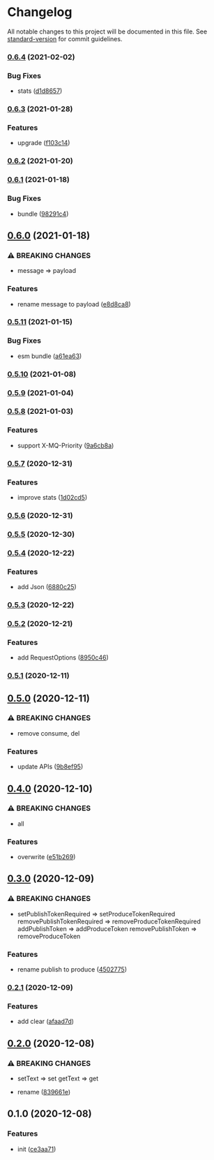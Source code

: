 # Changelog

All notable changes to this project will be documented in this file. See [standard-version](https://github.com/conventional-changelog/standard-version) for commit guidelines.

### [0.6.4](https://github.com/BlackGlory/mq-js/compare/v0.6.3...v0.6.4) (2021-02-02)


### Bug Fixes

* stats ([d1d8657](https://github.com/BlackGlory/mq-js/commit/d1d865775b248c189c3a9e2a76c539637b25b0ac))

### [0.6.3](https://github.com/BlackGlory/mq-js/compare/v0.6.2...v0.6.3) (2021-01-28)


### Features

* upgrade ([f103c14](https://github.com/BlackGlory/mq-js/commit/f103c147f5c28d680a9aaa48e5970b50cbc126be))

### [0.6.2](https://github.com/BlackGlory/mq-js/compare/v0.6.1...v0.6.2) (2021-01-20)

### [0.6.1](https://github.com/BlackGlory/mq-js/compare/v0.6.0...v0.6.1) (2021-01-18)


### Bug Fixes

* bundle ([98291c4](https://github.com/BlackGlory/mq-js/commit/98291c48dd1d46a46b72c787c8d570c4aea9f34a))

## [0.6.0](https://github.com/BlackGlory/mq-js/compare/v0.5.11...v0.6.0) (2021-01-18)


### ⚠ BREAKING CHANGES

* message => payload

### Features

* rename message to payload ([e8d8ca8](https://github.com/BlackGlory/mq-js/commit/e8d8ca88451c390e4994edb2221377a418441c1c))

### [0.5.11](https://github.com/BlackGlory/mq-js/compare/v0.5.10...v0.5.11) (2021-01-15)


### Bug Fixes

* esm bundle ([a61ea63](https://github.com/BlackGlory/mq-js/commit/a61ea636425285a072b68447198945094a73d8a4))

### [0.5.10](https://github.com/BlackGlory/mq-js/compare/v0.5.9...v0.5.10) (2021-01-08)

### [0.5.9](https://github.com/BlackGlory/mq-js/compare/v0.5.8...v0.5.9) (2021-01-04)

### [0.5.8](https://github.com/BlackGlory/mq-js/compare/v0.5.7...v0.5.8) (2021-01-03)


### Features

* support X-MQ-Priority ([9a6cb8a](https://github.com/BlackGlory/mq-js/commit/9a6cb8a5f1841b43caa0dfec83e0d7e63b9a6965))

### [0.5.7](https://github.com/BlackGlory/mq-js/compare/v0.5.6...v0.5.7) (2020-12-31)


### Features

* improve stats ([1d02cd5](https://github.com/BlackGlory/mq-js/commit/1d02cd5ecff29fca4337a3f7ba0b85ac4a14eef1))

### [0.5.6](https://github.com/BlackGlory/mq-js/compare/v0.5.5...v0.5.6) (2020-12-31)

### [0.5.5](https://github.com/BlackGlory/mq-js/compare/v0.5.4...v0.5.5) (2020-12-30)

### [0.5.4](https://github.com/BlackGlory/mq-js/compare/v0.5.3...v0.5.4) (2020-12-22)


### Features

* add Json ([6880c25](https://github.com/BlackGlory/mq-js/commit/6880c25b2a27dcd1bc366a2b6a667b448eb14d4c))

### [0.5.3](https://github.com/BlackGlory/mq-js/compare/v0.5.2...v0.5.3) (2020-12-22)

### [0.5.2](https://github.com/BlackGlory/mq-js/compare/v0.5.1...v0.5.2) (2020-12-21)


### Features

* add RequestOptions ([8950c46](https://github.com/BlackGlory/mq-js/commit/8950c4616bf2ee54ccc84cf47e171c6f69e78775))

### [0.5.1](https://github.com/BlackGlory/mq-js/compare/v0.5.0...v0.5.1) (2020-12-11)

## [0.5.0](https://github.com/BlackGlory/mq-js/compare/v0.4.0...v0.5.0) (2020-12-11)


### ⚠ BREAKING CHANGES

* remove consume, del

### Features

* update APIs ([9b8ef95](https://github.com/BlackGlory/mq-js/commit/9b8ef9505758412b151c8c05b2dc63725855751d))

## [0.4.0](https://github.com/BlackGlory/mq-js/compare/v0.3.0...v0.4.0) (2020-12-10)


### ⚠ BREAKING CHANGES

* all

### Features

* overwrite ([e51b269](https://github.com/BlackGlory/mq-js/commit/e51b269ce371a4c9e234f89a4d56d73bb501d924))

## [0.3.0](https://github.com/BlackGlory/mq-js/compare/v0.2.1...v0.3.0) (2020-12-09)


### ⚠ BREAKING CHANGES

* setPublishTokenRequired => setProduceTokenRequired
removePublishTokenRequired => removeProduceTokenRequired
addPublishToken => addProduceToken
removePublishToken => removeProduceToken

### Features

* rename publish to produce ([4502775](https://github.com/BlackGlory/mq-js/commit/4502775f4648aba43e8cd6feb011b7ce37ee12ee))

### [0.2.1](https://github.com/BlackGlory/mq-js/compare/v0.2.0...v0.2.1) (2020-12-09)


### Features

* add clear ([afaad7d](https://github.com/BlackGlory/mq-js/commit/afaad7dc6a5c1a5c6b2306f7acb9eff45cab8693))

## [0.2.0](https://github.com/BlackGlory/mq-js/compare/v0.1.0...v0.2.0) (2020-12-08)


### ⚠ BREAKING CHANGES

* setText => set
getText => get

* rename ([839661e](https://github.com/BlackGlory/mq-js/commit/839661e919aeb5c7b6eafcd1a09959b9547b0996))

## 0.1.0 (2020-12-08)


### Features

* init ([ce3aa71](https://github.com/BlackGlory/mq-js/commit/ce3aa71f2282a0fce375af48b32616313a05d5c6))
